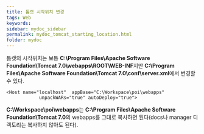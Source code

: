 ```yaml
---
title: 톰캣 시작위치 변경
tags: Web
keywords: 
sidebar: mydoc_sidebar
permalink: mydoc_tomcat_starting_location.html
folder: mydoc
---
```


톰캣의 시작위치는 보통 **C:\Program Files\Apache Software Foundation\Tomcat 7.0\webapps\ROOT\WEB-INF**지만 **C:\Program Files\Apache Software Foundation\Tomcat 7.0\conf\server.xml**에서 변경할 수 있다.

```
<Host name="localhost"  appBase="C:\Workspace\poi\webapps"
            unpackWARs="true" autoDeploy="true">
```

**C:\Workspace\poi\webapps**는 **C:\Program Files\Apache Software Foundation\Tomcat 7.0**의 webapps를 그대로 복사하면 된다(docs나 manager 디렉토리는 복사하지 않아도 된다). 
